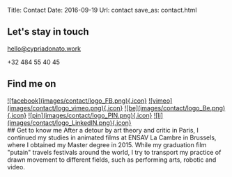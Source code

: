 Title: Contact
Date: 2016-09-19
Url: contact
save_as: contact.html

## Let's stay in touch
hello@cypriadonato.work

+32 484 55 40 45

## Find me on
<div class="social-reel">
<a href="https://www.facebook.com/CypriaDonato">![facebook](images/contact/logo_FB.png){.icon}</a>
<a href="https://vimeo.com/cypria">![vimeo](images/contact/logo_vimeo.png){.icon}</a>
<a href="https://www.behance.net/Cypria">![be](images/contact/logo_Be.png){.icon}</a>
<a href="https://fr.pinterest.com/chypchyp">![pin](images/contact/logo_PIN.png){.icon}</a>
<a href="https://be.linkedin.com/in/cypria-donato">![li](images/contact/logo_LinkedIN.png){.icon}</a>
</div>
## Get to know me
After a detour by art theory and critic in Paris, I continued my studies in animated films at ENSAV La Cambre in Brussels, where I obtained my Master degree in 2015. While my graduation film "putain" travels festivals around the world, I try to transport my practice of drawn movement to different fields, such as performing arts, robotic and video.
